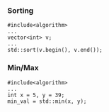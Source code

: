 ### Sorting
```
#include<algorithm>
...
vector<int> v;
...
std::sort(v.begin(), v.end());
```

### Min/Max
```
#include<algorithm>
...
int x = 5, y = 39;
min_val = std::min(x, y);
```
